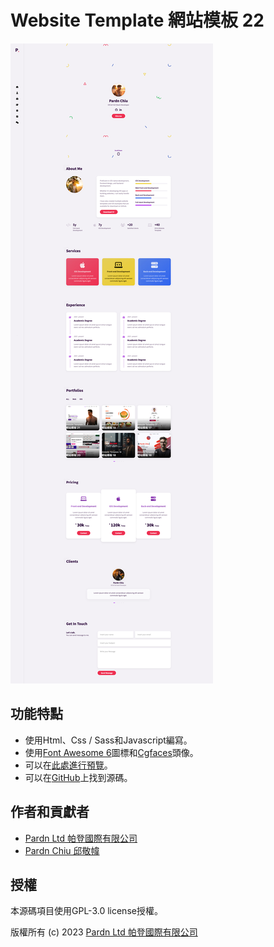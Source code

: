 # Website Template 網站模板 22

![Website Template 網站模板 22 - Pardn Chiu 邱敬幃](./image/Group%201.jpg)

## 功能特點

- 使用Html、Css / Sass和Javascript編寫。
- 使用[Font Awesome 6](https://fontawesome.com/v6/search)圖標和[Cgfaces](https://cgfaces.com)頭像。
- 可以在[此處進行預覽](https://pardnchiu.github.io/website-template-21)。
- 可以在[GitHub](https://github.com/pardnchiu/website-template-21)上找到源碼。

## 作者和貢獻者

- [Pardn Ltd 帕登國際有限公司](https://www.linkedin.com/company/pardnltd)
- [Pardn Chiu 邱敬幃](https://www.linkedin.com/in/pardnchiu)

## 授權

本源碼項目使用GPL-3.0 license授權。

版權所有 (c) 2023 [Pardn Ltd 帕登國際有限公司](https://www.linkedin.com/company/pardnltd)
